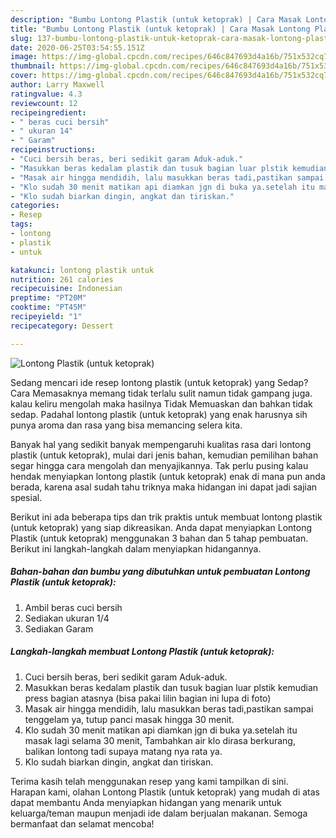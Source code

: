 ```yaml
---
description: "Bumbu Lontong Plastik (untuk ketoprak) | Cara Masak Lontong Plastik (untuk ketoprak) Yang Enak Dan Mudah"
title: "Bumbu Lontong Plastik (untuk ketoprak) | Cara Masak Lontong Plastik (untuk ketoprak) Yang Enak Dan Mudah"
slug: 137-bumbu-lontong-plastik-untuk-ketoprak-cara-masak-lontong-plastik-untuk-ketoprak-yang-enak-dan-mudah
date: 2020-06-25T03:54:55.151Z
image: https://img-global.cpcdn.com/recipes/646c847693d4a16b/751x532cq70/lontong-plastik-untuk-ketoprak-foto-resep-utama.jpg
thumbnail: https://img-global.cpcdn.com/recipes/646c847693d4a16b/751x532cq70/lontong-plastik-untuk-ketoprak-foto-resep-utama.jpg
cover: https://img-global.cpcdn.com/recipes/646c847693d4a16b/751x532cq70/lontong-plastik-untuk-ketoprak-foto-resep-utama.jpg
author: Larry Maxwell
ratingvalue: 4.3
reviewcount: 12
recipeingredient:
- " beras cuci bersih"
- " ukuran 14"
- " Garam"
recipeinstructions:
- "Cuci bersih beras, beri sedikit garam Aduk-aduk."
- "Masukkan beras kedalam plastik dan tusuk bagian luar plstik kemudian press bagian atasnya (bisa pakai lilin bagian ini lupa di foto)"
- "Masak air hingga mendidih, lalu masukkan beras tadi,pastikan sampai tenggelam ya, tutup panci masak hingga 30 menit."
- "Klo sudah 30 menit matikan api diamkan jgn di buka ya.setelah itu masak lagi selama 30 menit, Tambahkan air klo dirasa berkurang, balikan lontong tadi supaya matang nya rata ya."
- "Klo sudah biarkan dingin, angkat dan tiriskan."
categories:
- Resep
tags:
- lontong
- plastik
- untuk

katakunci: lontong plastik untuk 
nutrition: 261 calories
recipecuisine: Indonesian
preptime: "PT20M"
cooktime: "PT45M"
recipeyield: "1"
recipecategory: Dessert

---
```



![Lontong Plastik (untuk ketoprak)](https://img-global.cpcdn.com/recipes/646c847693d4a16b/751x532cq70/lontong-plastik-untuk-ketoprak-foto-resep-utama.jpg)

Sedang mencari ide resep lontong plastik (untuk ketoprak) yang Sedap? Cara Memasaknya memang tidak terlalu sulit namun tidak gampang juga. kalau keliru mengolah maka hasilnya Tidak Memuaskan dan bahkan tidak sedap. Padahal lontong plastik (untuk ketoprak) yang enak harusnya sih punya aroma dan rasa yang bisa memancing selera kita.



Banyak hal yang sedikit banyak mempengaruhi kualitas rasa dari lontong plastik (untuk ketoprak), mulai dari jenis bahan, kemudian pemilihan bahan segar hingga cara mengolah dan menyajikannya. Tak perlu pusing kalau hendak menyiapkan lontong plastik (untuk ketoprak) enak di mana pun anda berada, karena asal sudah tahu triknya maka hidangan ini dapat jadi sajian spesial.


Berikut ini ada beberapa tips dan trik praktis untuk membuat lontong plastik (untuk ketoprak) yang siap dikreasikan. Anda dapat menyiapkan Lontong Plastik (untuk ketoprak) menggunakan 3 bahan dan 5 tahap pembuatan. Berikut ini langkah-langkah dalam menyiapkan hidangannya.

<!--inarticleads1-->

##### Bahan-bahan dan bumbu yang dibutuhkan untuk pembuatan Lontong Plastik (untuk ketoprak):

1. Ambil  beras cuci bersih
1. Sediakan  ukuran 1/4
1. Sediakan  Garam




<!--inarticleads2-->

##### Langkah-langkah membuat Lontong Plastik (untuk ketoprak):

1. Cuci bersih beras, beri sedikit garam Aduk-aduk.
1. Masukkan beras kedalam plastik dan tusuk bagian luar plstik kemudian press bagian atasnya (bisa pakai lilin bagian ini lupa di foto)
1. Masak air hingga mendidih, lalu masukkan beras tadi,pastikan sampai tenggelam ya, tutup panci masak hingga 30 menit.
1. Klo sudah 30 menit matikan api diamkan jgn di buka ya.setelah itu masak lagi selama 30 menit, Tambahkan air klo dirasa berkurang, balikan lontong tadi supaya matang nya rata ya.
1. Klo sudah biarkan dingin, angkat dan tiriskan.




Terima kasih telah menggunakan resep yang kami tampilkan di sini. Harapan kami, olahan Lontong Plastik (untuk ketoprak) yang mudah di atas dapat membantu Anda menyiapkan hidangan yang menarik untuk keluarga/teman maupun menjadi ide dalam berjualan makanan. Semoga bermanfaat dan selamat mencoba!
